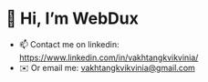 # 👋 Hi, I’m WebDux
- 📫 Contact me on linkedin: https://www.linkedin.com/in/vakhtangkvikvinia/
- ✉️ Or email me: vakhtangkvikvinia@gmail.com
